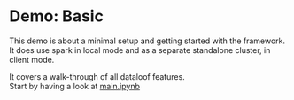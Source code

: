 # Demo: Basic

This demo is about a minimal setup and getting started with the framework.   
It does use spark in local mode and as a separate standalone cluster, in client mode.

It covers a walk-through of all dataloof features.  
Start by having a look at [main.ipynb](main.ipynb)

